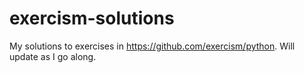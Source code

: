 # exercism-solutions
My solutions to exercises in https://github.com/exercism/python. Will update as I go along.
